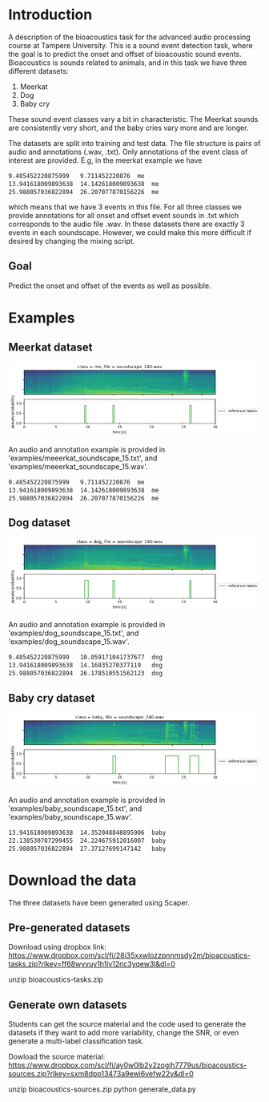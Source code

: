 # Introduction
A description of the bioacoustics task for the advanced audio processing course at Tampere University. This is a sound event detection task, where the goal is to predict the onset and offset of bioacoustic sound events. Bioacoustics is sounds related to animals, and in this task we have three different datasets:

  1. Meerkat
  2. Dog
  3. Baby cry

These sound event classes vary a bit in characteristic. The Meerkat sounds are consistently very short, and the baby cries vary more and are longer.

The datasets are split into training and test data. The file structure is pairs of audio and annotations (<filename>.wav, <filename>.txt). Only annotations of the event class of interest are provided. E.g, in the meerkat example we have

    9.485452220875999	9.711452220876	me
    13.941618009893638	14.142618009893638	me
    25.988057036822894	26.207077870156226	me

which means that we have 3 events in this file. For all three classes we provide annotations for all onset and offset event sounds in <filename>.txt which corresponds to the audio file <filename>.wav. In these datasets there are exactly 3 events in each soundscape. However, we could make this more difficult if desired by changing the mixing script.

## Goal
Predict the onset and offset of the events as well as possible.

# Examples

## Meerkat dataset

![Meerkat reference labels](examples/meerkat_reference_labels.png)

An audio and annotation example is provided in 'examples/meeerkat_soundscape_15.txt', and 'examples/meeerkat_soundscape_15.wav'.

    9.485452220875999	9.711452220876	me
    13.941618009893638	14.142618009893638	me
    25.988057036822894	26.207077870156226	me


## Dog dataset

![Dog reference labels](examples/dog_reference_labels.png)

An audio and annotation example is provided in 'examples/dog_soundscape_15.txt', and 'examples/dog_soundscape_15.wav'.
    
    9.485452220875999	10.059171041737677	dog
    13.941618009893638	14.16835270377119	dog
    25.988057036822894	26.178510551562123	dog
    
## Baby cry dataset

![Baby reference labels](examples/baby_reference_labels.png)

An audio and annotation example is provided in 'examples/baby_soundscape_15.txt', and 'examples/baby_soundscape_15.wav'.


    13.941618009893638	14.352048848895906	baby
    22.138530787299455	24.224675912016007	baby
    25.988057036822894	27.37127699147142	baby

# Download the data
The three datasets have been generated using Scaper.

## Pre-generated datasets
Download using dropbox link: https://www.dropbox.com/scl/fi/28i35xxwlozzpnnmsdy2m/bioacoustics-tasks.zip?rlkey=ff68wyvuy1h1lv12nc3yqew3l&dl=0
  
  unzip bioacoustics-tasks.zip

## Generate own datasets
Students can get the source material and the code used to generate the datasets if they want to add more variability, change the SNR, or even generate a multi-label classification task.

Dowload the source material: https://www.dropbox.com/scl/fi/ay0w0lb2y2zogjh7779us/bioacoustics-sources.zip?rlkey=sxm8dpp13473a9ewi6vefw22v&dl=0

  unzip bioacoustics-sources.zip
  python generate_data.py


